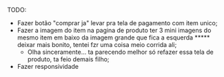 TODO:

 - Fazer botão "comprar ja" levar pra tela de pagamento com item unico;
 - Fazer a imagem do item na pagina de produto ter 3 mini imagens do mesmo item em baixo da imagem grande que fica a esquerda ***** deixar mais bonito, tentei fzr uma coisa meio corrida ali;
    - Olha sinceramente... ta parecendo melhor só refazer essa tela de produto, ta feio demais filho;
 - Fazer responsividade

